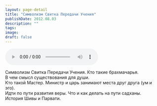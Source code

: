 ```yaml
---
layout: page-detail
title: "Символизм Свитка Передачи Учения"
publishDate: 2012.08.03
description: ""
tags:
image:
draft: false
---
```


<audio title="2012.08.03 - Символизм Свитка Передачи Учения.mp3" src="/upload/iblock/34c/34c74808e5aafbb545f85b7e360d4406.mp3" controls=""></audio>

 Символизм Свитка Передачи Учения. Кто такие брахмачарья.  
В чем смысл существования для души.  
Кто такой Мастер. Министр и царь занимают места друг друга (ум и эго).  
Идти по пути развития веры. Что и как делать на пути садханы.  
История Шивы и Парвати.  

  
